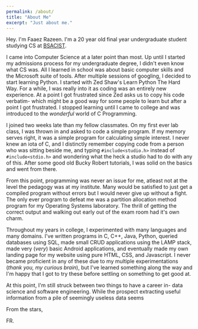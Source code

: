 ```yaml
---
permalink: /about/
title: "About Me"
excerpt: "Just about me."
---
```


<style>
  .center-image{
      margin: 0 auto;
      display: block;
  }
</style>

Hey. I'm Faaez Razeen. I'm a 20 year old final year undergraduate student studying CS at [BSACIST](https://crescent.education). 

I came into Computer Science at a later point than most. Up until I started my admissions process for my undergraduate degree, I didn't even know what CS was. All I learned in school was about basic computer skills and the Microsoft suite of tools. After multiple sessions of googling, I decided to start learning Python. I started with Zed Shaw's Learn Python The Hard Way. For a while, I was really into it as coding was an entirely new experience. At a point I got frustrated since Zed asks us to copy his code verbatim- which might be a good way for some people to learn but after a point I got frustrated.  I stopped learning until I came to college and was introduced to the *wonderful* world of C Programming.

I joined two weeks late than my fellow classmates. On my first ever lab class, I was thrown in and asked to code a simple program. If my memory serves right, it was a simple program for calculating simple interest. I never knew an iota of C, and I distinctly remember copying code from a person who was sitting beside me, and typing `#include<studio.h>` instead of `#include<stdio.h>` and wondering what the heck a studio had to do with any of this. After some good old Bucky Robert tutorials, I was solid on the basics and went from there. 

From this point, programming was never an issue for me, atleast not at the level the pedagogy was at my institute. Many would be satisfied to just get a compiled program without errors but I would never give up without a fight. The only ever program to defeat me was a partition allocation method program for my Operating Systems laboratory. The thrill of getting the correct output and walking out early out of the exam room had it's own charm.

Throughout my years in college, I experimented with many languages and many domains. I've written programs in C, C++, Java, Python, queried databases using SQL, made small CRUD applications using the LAMP stack, made very (*very*) basic Android applications, and eventually made my own landing page for my website using pure HTML, CSS, and Javascript. I never became proficient in any of these due to my multiple experimentations (*thank you, my curious brain*), but I've learned something along the way and I'm happy that I got to try these before settling on something to get good at. 

At this point, I'm still struck between two things to have a career in- data science and software engineering. While the prospect extracting useful information from a pile of seemingly useless data seems  



From the stars, 

FR. 

